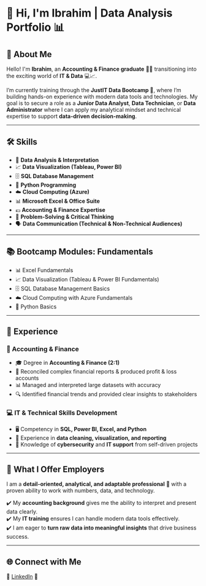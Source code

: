 # 👋 Hi, I'm Ibrahim | Data Analysis Portfolio 📊  

## 🙋 About Me  

Hello! I'm **Ibrahim**, an **Accounting & Finance graduate** 📒💷 transitioning into the exciting world of **IT & Data** 💻📈.  

I’m currently training through the **JustIT Data Bootcamp 🚀**, where I’m building hands-on experience with modern data tools and technologies. My goal is to secure a role as a **Junior Data Analyst**, **Data Technician**, or **Data Administrator** where I can apply my analytical mindset and technical expertise to support **data-driven decision-making**.  

---

## 🛠️ Skills  

- 🔎 **Data Analysis & Interpretation**  
- 📈 **Data Visualization (Tableau, Power BI)**  
- 🗄️ **SQL Database Management**  
- 🐍 **Python Programming**  
- ☁️ **Cloud Computing (Azure)**  
- 📊 **Microsoft Excel & Office Suite**  
- 💷 **Accounting & Finance Expertise**  
- 🧩 **Problem-Solving & Critical Thinking**  
- 🗣️ **Data Communication (Technical & Non-Technical Audiences)**  

---

## 📚 Bootcamp Modules: Fundamentals  

- 📊 Excel Fundamentals  
- 📈 Data Visualization (Tableau & Power BI Fundamentals)  
- 🗄️ SQL Database Management Basics  
- ☁️ Cloud Computing with Azure Fundamentals  
- 🐍 Python Basics  

---

## 💼 Experience  

### 📒 Accounting & Finance  
- 🎓 Degree in **Accounting & Finance (2:1)**  
- 📑 Reconciled complex financial reports & produced profit & loss accounts  
- 📊 Managed and interpreted large datasets with accuracy  
- 🔍 Identified financial trends and provided clear insights to stakeholders  

### 💻 IT & Technical Skills Development  
- 🖥️ Competency in **SQL, Power BI, Excel, and Python**  
- 🧹 Experience in **data cleaning, visualization, and reporting**  
- 🔐 Knowledge of **cybersecurity** and **IT support** from self-driven projects  

---

## 🌟 What I Offer Employers  

I am a **detail-oriented, analytical, and adaptable professional** 🤝 with a proven ability to work with numbers, data, and technology.  

✔️ My **accounting background** gives me the ability to interpret and present data clearly.  
✔️ My **IT training** ensures I can handle modern data tools effectively.  
✔️ I am eager to **turn raw data into meaningful insights** that drive business success.  

---

## 🌐 Connect with Me  

🔗 [LinkedIn](www.linkedin.com/in/ibrahim-islam-7b8438174) 💼  
